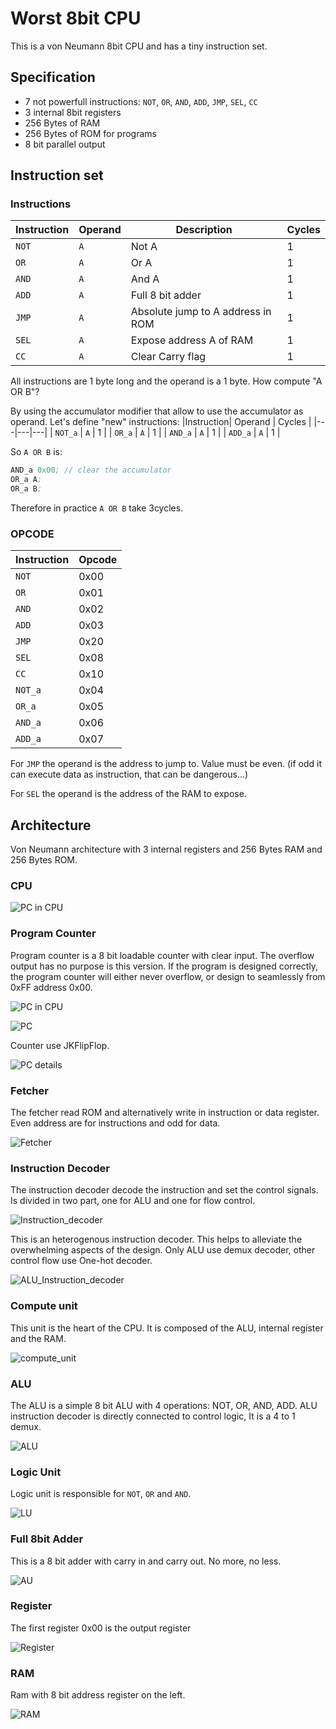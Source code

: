 # Worst 8bit CPU

This is a von Neumann 8bit CPU and has a tiny instruction set.

## Specification

* 7 not powerfull instructions: `NOT`, `OR`, `AND`, `ADD`, `JMP`, `SEL`, `CC`
* 3 internal 8bit registers
* 256 Bytes of RAM
* 256 Bytes of ROM for programs
* 8 bit parallel output

## Instruction set

### Instructions

|Instruction| Operand | Description | Cycles |
|---|---|---|---|
| `NOT` | `A` | Not A | 1 |
| `OR` | `A` | Or A | 1 |
| `AND` | `A` |And A | 1 |
| `ADD` | `A` | Full 8 bit adder | 1 |
| `JMP` | `A` | Absolute jump to A address in ROM | 1 |
| `SEL` | `A` | Expose address A of RAM | 1 |
| `CC` | `A` | Clear Carry flag | 1 |

All instructions are 1 byte long and the operand is a 1 byte. How compute "A OR B"?

By using the accumulator modifier that allow to use the accumulator as operand. Let's define "new" instructions:
|Instruction| Operand | Cycles |
|---|---|---|
| `NOT_a` | `A` | 1 |
| `OR_a` | `A` | 1 |
| `AND_a` | `A` | 1 |
| `ADD_a` | `A` | 1 |

So `A OR B` is:
```asm
AND_a 0x00; // clear the accumulator
OR_a A;
OR_a B;
```
Therefore in practice `A OR B` take 3cycles.

### OPCODE
|Instruction| Opcode |
|---|---|
| `NOT` | 0x00 |
| `OR` | 0x01 |
| `AND` | 0x02 |
| `ADD` | 0x03 |
| `JMP` | 0x20 |
| `SEL` | 0x08 |
| `CC` | 0x10 |
| `NOT_a` | 0x04 |
| `OR_a` | 0x05 |
| `AND_a` | 0x06 |
| `ADD_a` | 0x07 |

For `JMP` the operand is the address to jump to. Value must be even. (if odd it can execute data as instruction, that can be dangerous...)

For `SEL` the operand is the address of the RAM to expose.

## Architecture

Von Neumann architecture with 3 internal registers and 256 Bytes RAM and 256 Bytes ROM.

### CPU

![PC in CPU](https://github.com/AntoninPvr/8bit_cpu/blob/main/images/CPU.png?raw=true)

### Program Counter

Program counter is a 8 bit loadable counter with clear input. The overflow output has no purpose is this version. If the program is designed correctly, the program counter will either never overflow, or design to seamlessly from 0xFF address 0x00.

![PC in CPU](https://github.com/AntoninPvr/8bit_cpu/blob/main/images/PC_in_CPU.png?raw=true)

![PC](https://github.com/AntoninPvr/8bit_cpu/blob/main/images/PC.png?raw=true)

Counter use JKFlipFlop.

![PC details](https://github.com/AntoninPvr/8bit_cpu/blob/main/images/PC_details.png?raw=true)

### Fetcher

The fetcher read ROM and alternatively write in instruction or data register. Even address are for instructions and odd for data.

![Fetcher](https://github.com/AntoninPvr/8bit_cpu/blob/main/images/Fetcher.png?raw=true)

### Instruction Decoder

The instruction decoder decode the instruction and set the control signals. Is divided in two part, one for ALU and one for flow control.

![Instruction_decoder](https://github.com/AntoninPvr/8bit_cpu/blob/main/images/Instruction_decoder.png?raw=true)

This is an heterogenous instruction decoder. This helps to alleviate the overwhelming aspects of the design. Only ALU use demux decoder, other control flow use One-hot decoder.

![ALU_Instruction_decoder](https://github.com/AntoninPvr/8bit_cpu/blob/main/images/ALU_instruction_decoder.png?raw=true)

### Compute unit

This unit is the heart of the CPU. It is composed of the ALU, internal register and the RAM.

![compute_unit](https://github.com/AntoninPvr/8bit_cpu/blob/main/images/compute_unit.png?raw=true)

### ALU

The ALU is a simple 8 bit ALU with 4 operations: NOT, OR, AND, ADD.
ALU instruction decoder is directly connected to control logic, It is a 4 to 1 demux.

![ALU](https://github.com/AntoninPvr/8bit_cpu/blob/main/images/ALU.png?raw=true)

### Logic Unit

Logic unit is responsible for `NOT`, `OR` and `AND`.

![LU](https://github.com/AntoninPvr/8bit_cpu/blob/main/images/LU.png?raw=true)

### Full 8bit Adder

This is a 8 bit adder with carry in and carry out. No more, no less.

![AU](https://github.com/AntoninPvr/8bit_cpu/blob/main/images/AU.png?raw=true)

### Register

The first register 0x00 is the output register

![Register](https://github.com/AntoninPvr/8bit_cpu/blob/main/images/Register.png?raw=true)

### RAM

Ram with 8 bit address register on the left.

![RAM](https://github.com/AntoninPvr/8bit_cpu/blob/main/images/RAM.png?raw=true)